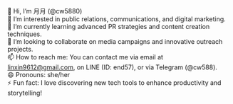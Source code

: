 👋 Hi, I’m 月月 (@cw5880)  
👀 I’m interested in public relations, communications, and digital marketing.  
🌱 I’m currently learning advanced PR strategies and content creation techniques.  
💞️ I’m looking to collaborate on media campaigns and innovative outreach projects.  
📫 How to reach me: You can contact me via email at linxin9612@gmail.com, on LINE (ID: end57), or via Telegram (@cw588).  
😄 Pronouns: she/her  
⚡ Fun fact: I love discovering new tech tools to enhance productivity and storytelling!

<!---
cw5880/cw5880 is a ✨ special ✨ repository because its `README.md` (this file) appears on your GitHub profile.
You can click the Preview link to take a look at your changes.
--->
